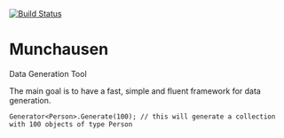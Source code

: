 [![Build Status](https://travis-ci.org/ernestohs/Munchausen.svg)](https://travis-ci.org/ernestohs/Munchausen)

# Munchausen
Data Generation Tool

The main goal is to have a fast, simple and fluent framework for data generation.

    Generator<Person>.Generate(100); // this will generate a collection with 100 objects of type Person

